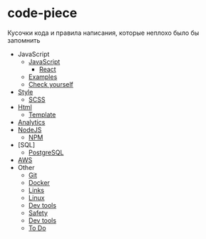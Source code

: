 # code-piece
Кусочки кода и правила написания, которые неплохо было бы запомнить

* JavaScript
    * [JavaScript](/javascript/javascript.md)
        * [React](/javascript/frameworks/react.md)
    * [Examples](/javascript/javascript_code.md)
    * [Сheck yourself](/javascript/check.md)
* [Style](/style_sheet/css.md)
    * [SCSS](/style_sheet/scss.md)
* [Html](/html/html.md)
    * [Template](/html/template.md)
* [Analytics](/analytics/terminology.md)
* [NodeJS](/node_js/node_js_code.md)
    * [NPM](/node_js/npm.md)
* [SQL]
    * [PostgreSQL](/sql/postgresql.md)
* [AWS](/aws/aws.md)
* Other
    * [Git](/other/git.md)
    * [Docker](/other/docker.md)
    * [Links](/other/links.md)
    * [Linux](/other/linux.md)
    * [Dev tools](/other/dev_tools.md)
    * [Safety](/other/safety.md)
    * [Dev tools](/other/dev_tools.md)
    * [To Do](/other/to_do.md)